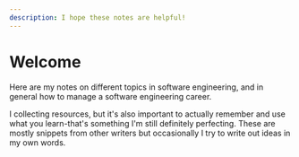 ```yaml
---
description: I hope these notes are helpful!
---
```


# Welcome

Here are my notes on different topics in software engineering, and in general how to manage a software engineering career.&#x20;

I collecting resources, but it's also important to actually remember and use what you learn-that's something I'm still definitely perfecting. These are mostly snippets from other writers but occasionally I try to write out ideas in my own words.
